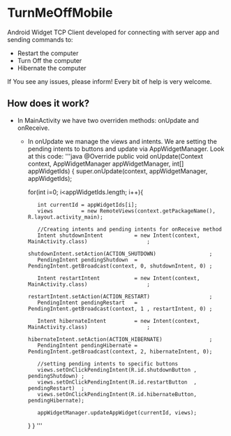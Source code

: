 TurnMeOffMobile
===============

Android Widget TCP Client developed for connecting with server app and sending commands to:
* Restart the computer
* Turn Off the computer
* Hibernate the computer

If You see any issues, please inform! Every bit of help is very welcome.

How does it work?
-----------------

+ In MainActivity we have two overriden methods: onUpdate and onReceive.
    * In onUpdate we manage the views and intents. We are setting the pending intents to buttons and
    update via AppWidgetManager. Look at this code:
    '''java
    @Override
     public void onUpdate(Context context, AppWidgetManager appWidgetManager,
                          int[] appWidgetIds) {
         super.onUpdate(context, appWidgetManager, appWidgetIds);

         for(int i=0; i<appWidgetIds.length; i++){

             int currentId = appWidgetIds[i];
             views         = new RemoteViews(context.getPackageName(), R.layout.activity_main);

             //Creating intents and pending intents for onReceive method
             Intent shutdownIntent          = new Intent(context, MainActivity.class)                   ;
                                              shutdownIntent.setAction(ACTION_SHUTDOWN)                 ;
             PendingIntent pendingShutdown  = PendingIntent.getBroadcast(context, 0, shutdownIntent, 0) ;

             Intent restartIntent           = new Intent(context, MainActivity.class)                   ;
                                              restartIntent.setAction(ACTION_RESTART)                   ;
             PendingIntent pendingRestart   = PendingIntent.getBroadcast(context, 1 , restartIntent, 0) ;

             Intent hibernateIntent         = new Intent(context, MainActivity.class)                   ;
                                              hibernateIntent.setAction(ACTION_HIBERNATE)               ;
             PendingIntent pendingHibernate = PendingIntent.getBroadcast(context, 2, hibernateIntent, 0);

             //setting pending intents to specific buttons
             views.setOnClickPendingIntent(R.id.shutdownButton , pendingShutdown) ;
             views.setOnClickPendingIntent(R.id.restartButton  , pendingRestart)  ;
             views.setOnClickPendingIntent(R.id.hibernateButton, pendingHibernate);

             appWidgetManager.updateAppWidget(currentId, views);

         }
     }
     '''
